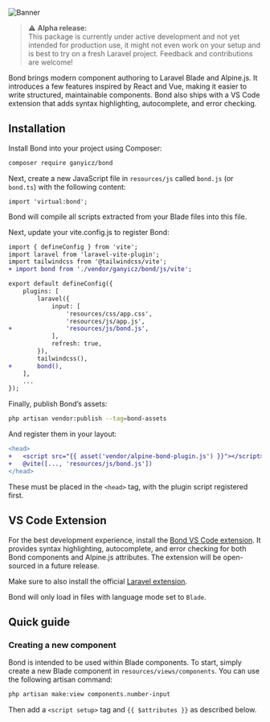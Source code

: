 ![Banner](https://raw.githubusercontent.com/ganyicz/bond/main/art/banner.png)

> ⚠️ **Alpha release:**  
> This package is currently under active development and not yet intended for production use, it might not even work on your setup and is best to try on a fresh Laravel project. Feedback and contributions are welcome!

Bond brings modern component authoring to Laravel Blade and Alpine.js. It introduces a few features inspired by React and Vue, making it easier to write structured, maintainable components. Bond also ships with a VS Code extension that adds syntax highlighting, autocomplete, and error checking.

## Installation

Install Bond into your project using Composer:

```bash
composer require ganyicz/bond
```

Next, create a new JavaScript file in `resources/js` called `bond.js` (or `bond.ts`) with the following content:

```
import 'virtual:bond';
```

Bond will compile all scripts extracted from your Blade files into this file.

Next, update your vite.config.js to register Bond:

```diff
import { defineConfig } from 'vite';
import laravel from 'laravel-vite-plugin';
import tailwindcss from '@tailwindcss/vite';
+ import bond from './vendor/ganyicz/bond/js/vite';

export default defineConfig({
    plugins: [
        laravel({
            input: [
                'resources/css/app.css',
                'resources/js/app.js',
+               'resources/js/bond.js',
            ],
            refresh: true,
        }),
        tailwindcss(),
+       bond(),
    ],
    ...
});
```

Finally, publish Bond’s assets:

```bash
php artisan vendor:publish --tag=bond-assets
```

And register them in your layout:

```diff
<head>
+   <script src="{{ asset('vendor/alpine-bond-plugin.js') }}"></script>
+   @vite([..., 'resources/js/bond.js'])
</head>
```

These must be placed in the `<head>` tag, with the plugin script registered first.

## VS Code Extension

For the best development experience, install the [Bond VS Code extension](https://marketplace.visualstudio.com/items?itemName=ganyicz.bond-vscode-extension). It provides syntax highlighting, autocomplete, and error checking for both Bond components and Alpine.js attributes. The extension will be open-sourced in a future release.

Make sure to also install the official [Laravel extension](https://marketplace.visualstudio.com/items?itemName=laravel.vscode-laravel).

Bond will only load in files with language mode set to `Blade`.

## Quick guide

### Creating a new component

Bond is intended to be used within Blade components. To start, simply create a new Blade component in `resources/views/components`. You can use the following artisan command:

```bash
php artisan make:view components.number-input
```

Then add a `<script setup>` tag and `{{ $attributes }}` as described below.

### <script setup>

Bond\`s Vite plugin scans all blade files within your `resources/views` directory, extracts code from `<script setup>` tags and bundles them into a single file using Vite. The script tags will never actually get rendered on the page.

```html
<script setup>
    mount((props: {
        ...
    }) => ({
        ...
    }))
</script>
```

The component gets automatically mounted to the elment where you place your `{{ $attributes }}`. In the background, Bond just adds directives like `x-data` and `x-component` to your attributes to identify and initialize the component.

```html
<div {{ $attributes }}> <!-- This will be the root -->
    ...
</div>
```

> [!IMPORTANT]
> Components using `<script setup>` are isolated from the outside scope by design. To pass data in, use props or slots.

### Props

Props let you pass reactive data from outside into your component. Define them in the callback parameter of the mount function with a type annotation:

```html
<script setup>
    mount((props: {
        step: number,
    }) => ({
        ...
    }))
</script>
```

Once defined, pass props in using the `x-` prefix:

```html
<x-number-input x-step="outer" x-max="$wire.limit" />
```

All props are two-way bound by default. The `outer` value will reactively update when the `step` variable changes inside the component and vice versa. (This behavior might change in future releases.)

You can also pass static values like numbers, strings or functions.

```html
<x-number-input
    x-step="0.1"
    x-format="'9.99'"
    x-onincrement="() => console.log('incremented')"
/>
```

### Slots

Bond components are isolated by default, which also applies to slots. The content will not have access to the parent scope by default:

```html
<div x-data="{ message: 'You have exceeded your quota' }">
    <x-alert>
        <span x-text="message"></span> <!-- message is undefined -->
    </x-alert>
</div>
```

To make slot behave as expected, wrap `{{ $slot }}` inside your component with an element that has an `x-slot` directive. This will reset the scope to the parent:

```html
<div {{ $attributes }}>
    <div x-slot>{{ $slot }}</div>
</div>
```

> [!IMPORTANT]
> Attributes added to an element with x-slot will also use the outside scope, not just its children.
 
### Else statement

Alpine does not support else statements out of the box. Bond adds a _partial_ support for it. The limitation is that the template with `x-else` directive must be inside the parent template.

```html
<template x-if="active">
    Your subscription is active
    <template x-else>
        Your subscription has expired
    </template>
</template>
```

A simpler custom syntax for control statements is planned:

```html
<!-- This is NOT yet supported -->

<if {active}>
    Your subscription is active
<else>
    Your subscription has expired
</if>
```

### Imports

Since Bond compiles `<script setup>` tags with Vite, you can use any import supported in a JavaScript/TypeScript file:

```html
<script setup>
    import { twMerge } from 'tailwind-merge'
    import { createTodo } from '@/todo'
    import type { TodoItem } from '@/types'
    import check from '@resources/img/icons/check.svg?raw'
</script>
```

### Icons

Dynamic icons in Alpine usually require rendering all icons and toggling with `x-show`.

With Bond, you can import SVGs and render them dynamically with `x-html`:

```html
<script setup>
    import check from '@resources/img/icons/check.svg?raw'
    import circle from '@resources/img/icons/circle.svg?raw'

    mount(() => ({
        icons: {check, circle}
    }))
</script>

<div {{ $attributes }}>
    <span x-html="todo.done ? icons.check : icons.circle"></span>
</div>
```

This will likely be revisited in the next release with a more structured approach to icons.

### TypeScript

Bond uses TypeScript to provide a terse syntax for props and also to power the IDE features. However, it disables the `strict` mode by default. This menas you are not forced to use types. You can write regular JavaScript without getting type errors but still get autocomplete and type hints in your IDE.

Options for both enabling `strict` mode and fully opting out of TypeScript will be available in the future.

> [!IMPORTANT]
> TypeScript syntax is only supported inside `<script setup>`. Alpine expressions are not bundled and writing types in them will cause runtime errors.

#### Adding types to properties

If a property is not initialized immediately, use the `as` keyword to define its type:

```html
<script setup>
    mount(() => ({
        value: null as number | null,
    }))
</script>
```

### Roadmap

> [!WARNING]
> The following features are planned but not yet implemented. Feedback and contributions are encouraged.

#### Attribute syntax

Bond will support a JSX-like syntax for attributes. This makes it easier to visually distinguish between HTML/Blade attributes and reactive bindings. This syntax will be optional.

```html
<!-- This is NOT yet supported -->

<input
    model={value}
    onchange={() => console.log($el.value)}
    disabled={value < 0}
    class=({
        'bg-gray-200': value < 0,
        'bg-blue-500': value >= 0
    })
>
```

The example above would be compiled to:

```html
<input
    x-model="value"
    x-on:change="() => console.log($el.value)"
    x-bind:disabled="value < 0"
    x-bind:class="{
        'bg-gray-200': value < 0,
        'bg-blue-500': value >= 0
    }"
>
```

#### Control statement tags

Alpine requires wrapping conditional or loop logic in `<template>` tags, which can be verbose. Bond will introduce a cleaner syntax that will also enable real `else` statements. 

The syntax below was designed to be visually distinct from Blade directives and its HTML-like structure will be easy to compile into Alpine.js code.

```html
<!-- This is NOT yet supported -->

<if {active}>
    Your subscription is active
<else>
    Your subscription has expired
</if>

<for {account in accounts}>
    ...
</for>
```

Compiled output:

```html
<template x-if="active">
    Your subscription is active
    <template x-else>
        Your subscription has expired
    </template>
</template>

<template x-for="account in accounts">
</template>
```

#### Interpolation

Bond will add support for inline template interpolation. This lets you write expressions directly in HTML with curly braces, similar to Vue or React:

```html
<!-- This is NOT yet supported -->

<div x-template>Hello, {name}</div>
```

`{name}` will be replaced with the actual value at runtime.

#### Cross-file Intellisense (VS Code)

The Bond VS Code extension will provide autocomplete and type checking for props on the outside of the component, ensuring type safety across files.

#### Common error diagnostics (VS Code)

The Bond VS Code extension will include diagnostics for common errors in Alpine.js attributes, such as missing key in a for loop, one root element per template tag and more.

#### Blade enhancements 

While Bond primarily augments Alpine.js, several Blade-specific enhancements would be beneficial to improve modularity and organization.

**Multiple components per file**

```html
<!-- This is NOT yet supported -->
@export
<div>This is (x-summary)</div>
@export('title')
<h3>This is (x-summary.title)</h3>
@export('header')
<div>This is (x-summary.header)</div>
@endexport
```

**Imports and aliases**

```html
<!-- This is NOT yet supported -->
@import('app::checkout.summary', 'summary')

<x-summary>
    <x-summary.header>
        <x-summary.title>Summary</x-summary.title>
    </x-summary.header>
</x-summary>
```

```html
<!-- This is NOT yet supported -->
@import('app::checkout.summary')

<x-header>
    <x-title>Summary</x-title>
</x-header>
```
